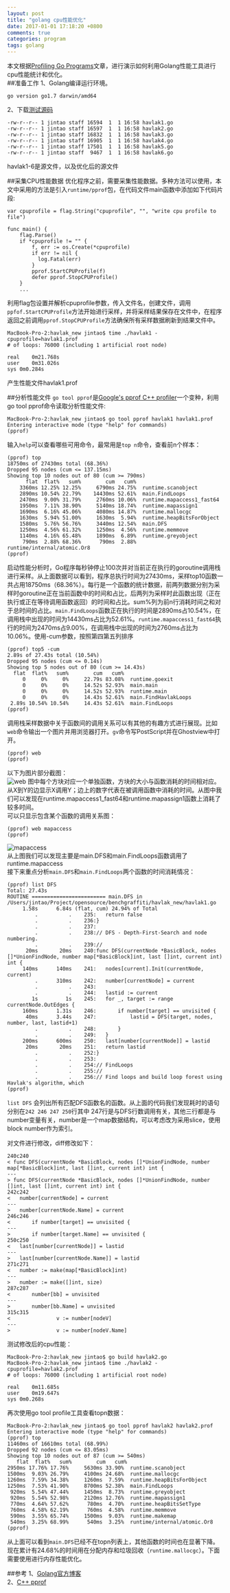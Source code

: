 ```yaml
---
layout: post
title: "golang cpu性能优化"
date: 2017-01-01 17:18:20 +0800
comments: true
categories: program
tags: golang
---
```

本文根据[Profiling Go Programs](https://blog.golang.org/profiling-go-programs)文章，进行演示如何利用Golang性能工具进行cpu性能统计和优化。  
##准备工作
1、Golang编译运行环境。

    go version go1.7 darwin/amd64

2、下载[测试源码](https://storage.googleapis.com/google-code-archive-source/v2/code.google.com/benchgraffiti/source-archive.zip)

    -rw-r--r-- 1 jintao staff 16594  1  1 16:58 havlak1.go
    -rw-r--r-- 1 jintao staff 16597  1  1 16:58 havlak2.go
    -rw-r--r-- 1 jintao staff 16832  1  1 16:58 havlak3.go
    -rw-r--r-- 1 jintao staff 16905  1  1 16:58 havlak4.go
    -rw-r--r-- 1 jintao staff 17501  1  1 16:58 havlak5.go
    -rw-r--r-- 1 jintao staff  9467  1  1 16:58 havlak6.go

havlak1-6是源文件，以及优化后的源文件

##采集CPU性能数据
优化程序之前，需要采集性能数据。多种方法可以使用，本文中采用的方法是引入`runtime/pprof`包，在代码文件main函数中添加如下代码片段:  

    var cpuprofile = flag.String("cpuprofile", "", "write cpu profile to file")

    func main() {
        flag.Parse()
        if *cpuprofile != "" {
            f, err := os.Create(*cpuprofile)
            if err != nil {
              log.Fatal(err)
            }
            pprof.StartCPUProfile(f)
            defer pprof.StopCPUProfile()
        }
        ...	
利用flag包设置并解析cpuprofile参数，传入文件名，创建文件，调用`ppfof.StartCPUProfile`方法开始进行采样，并将采样结果保存在文件中，在程序返回之前调用`pprof.StopCPUProfile`方法确保所有采样数据刷新到结果文件中。  

    MacBook-Pro-2:havlak_new jintao$ time ./havlak1 -cpuprofile=havlak1.prof
	# of loops: 76000 (including 1 artificial root node)

	real	0m21.768s
	user	0m31.026s
	sys	0m0.284s
产生性能文件havlak1.prof
<!-- more -->
##分析性能文件
`go tool pprof`是[Google's pprof C++ profiler](https://code.google.com/p/gperftools/wiki/GooglePerformanceTools)一个变种，利用go tool pprof命令读取分析性能文件:

    MacBook-Pro-2:havlak_new jintao$ go tool pprof havlak1 havlak1.prof
    Entering interactive mode (type "help" for commands)
    (pprof)

输入`help`可以查看哪些可用命令，最常用是`top n`命令，查看前n个样本：  

    (pprof) top
    18750ms of 27430ms total (68.36%)
    Dropped 95 nodes (cum <= 137.15ms)
    Showing top 10 nodes out of 80 (cum >= 790ms)
          flat  flat%   sum%        cum   cum%
        3360ms 12.25% 12.25%     6790ms 24.75%  runtime.scanobject
        2890ms 10.54% 22.79%    14430ms 52.61%  main.FindLoops
        2470ms  9.00% 31.79%     2760ms 10.06%  runtime.mapaccess1_fast64
        1950ms  7.11% 38.90%     5140ms 18.74%  runtime.mapassign1
        1690ms  6.16% 45.06%     4080ms 14.87%  runtime.mallocgc
        1630ms  5.94% 51.00%     1630ms  5.94%  runtime.heapBitsForObject
        1580ms  5.76% 56.76%     3440ms 12.54%  main.DFS
        1250ms  4.56% 61.32%     1250ms  4.56%  runtime.memmove
        1140ms  4.16% 65.48%     1890ms  6.89%  runtime.greyobject
         790ms  2.88% 68.36%      790ms  2.88%  runtime/internal/atomic.Or8
    (pprof)

启动性能分析时，Go程序每秒钟停止100次并对当前正在执行的goroutine调用栈进行采样。从上面数据可以看到，程序总执行时间为27430ms，采样top10函数一共占用18750ms（68.36%）。每行是一个函数的统计数据，前两列数据分别为采样时goroutine正在当前函数中的时间和占比，后两列为采样时此函数出现（正在执行或正在等待调用函数返回）的时间和占比。sum%列为前n行消耗时间之和对于总时间的占比。`main.FindLoops`函数正在执行的时间是2890ms占10.54%，在调用栈中出现的时间为14430ms占比为52.61%。`runtime.mapaccess1_fast64`执行的时间为2470ms占9.00%，在调用栈中出现的时间为2760ms占比为10.06%。使用-cum参数，按照第四第五列排序  

    (pprof) top5 -cum
    2.89s of 27.43s total (10.54%)
    Dropped 95 nodes (cum <= 0.14s)
    Showing top 5 nodes out of 80 (cum >= 14.43s)
      flat  flat%   sum%        cum   cum%
         0     0%     0%     22.79s 83.08%  runtime.goexit
         0     0%     0%     14.52s 52.93%  main.main
         0     0%     0%     14.52s 52.93%  runtime.main
         0     0%     0%     14.43s 52.61%  main.FindHavlakLoops
     2.89s 10.54% 10.54%     14.43s 52.61%  main.FindLoops
    (pprof)

调用栈采样数据中关于函数间的调用关系可以有其他的有趣方式进行展现。比如`web`命令输出一个图片并用浏览器打开。`gv`命令写PostScript并在Ghostview中打开。  

    (pprof) web
    (pprof)
以下为图片部分截图：   
![web](/images/havlak1.png)
    图中每个方块对应一个单独函数，方块的大小与函数消耗的时间相对应。从X到Y的边显示X调用Y；边上的数字代表在被调用函数中消耗的时间。从图中我们可以发现在runtime.mapaccess1_fast64和runtime.mapassign1函数上消耗了较多时间。  
    可以只显示包含某个函数的调用关系图：  
        
    (pprof) web mapaccess
    (pprof)

![mapaccess](/images/havlak1-mapaccess.png)  
从上图我们可以发现主要是main.DFS和main.FindLoops函数调用了runtime.mapaccess  
接下来重点分析`main.DFS`和`main.FindLoops`两个函数的时间消耗情况：  

    (pprof) list DFS
    Total: 27.43s
    ROUTINE ======================== main.DFS in /Users/jintao/Project/opensource/benchgraffiti/havlak_new/havlak1.go
         1.58s      6.84s (flat, cum) 24.94% of Total
             .          .    235:	return false
             .          .    236:}
             .          .    237:
             .          .    238:// DFS - Depth-First-Search and node numbering.
             .          .    239://
          20ms       20ms    240:func DFS(currentNode *BasicBlock, nodes []*UnionFindNode, number map[*BasicBlock]int, last []int, current int) int {
         140ms      140ms    241:	nodes[current].Init(currentNode, current)
             .      310ms    242:	number[currentNode] = current
             .          .    243:
             .          .    244:	lastid := current
            1s         1s    245:	for _, target := range currentNode.OutEdges {
         160ms      1.31s    246:		if number[target] == unvisited {
          40ms      3.44s    247:			lastid = DFS(target, nodes, number, last, lastid+1)
             .          .    248:		}
             .          .    249:	}
         200ms      600ms    250:	last[number[currentNode]] = lastid
          20ms       20ms    251:	return lastid
             .          .    252:}
             .          .    253:
             .          .    254:// FindLoops
             .          .    255://
             .          .    256:// Find loops and build loop forest using Havlak's algorithm, which
    (pprof)
`list DFS` 会列出所有匹配DFS函数名的函数。从上面的代码我们发现耗时的语句分别在`242 246 247 250`行其中 247行是与DFS行数调用有关，其他三行都是与number变量有关，number是一个map数据结构，可以考虑改为采用slice，使用block number作为索引。  

对文件进行修改，diff修改如下：  

    240c240
    < func DFS(currentNode *BasicBlock, nodes []*UnionFindNode, number map[*BasicBlock]int, last []int, current int) int {
    ---
    > func DFS(currentNode *BasicBlock, nodes []*UnionFindNode, number []int, last []int, current int) int {
    242c242
    < 	number[currentNode] = current
    ---
    > 	number[currentNode.Name] = current
    246c246
    < 		if number[target] == unvisited {
    ---
    > 		if number[target.Name] == unvisited {
    250c250
    < 	last[number[currentNode]] = lastid
    ---
    > 	last[number[currentNode.Name]] = lastid
    271c271
    < 	number := make(map[*BasicBlock]int)
    ---
    > 	number := make([]int, size)
    287c287
    < 		number[bb] = unvisited
    ---
    > 		number[bb.Name] = unvisited
    315c315
    < 				v := number[nodeV]
    ---
    > 				v := number[nodeV.Name]

测试修改后的cpu性能：

	MacBook-Pro-2:havlak_new jintao$ go build havlak2.go
	MacBook-Pro-2:havlak_new jintao$ time ./havlak2 -	cpuprofile=havlak2.prof
	# of loops: 76000 (including 1 artificial root node)

	real	0m11.685s
	user	0m19.647s
	sys	0m0.268s

再次使用go tool profile工具查看topn数据：  

	MacBook-Pro-2:havlak_new jintao$ go tool pprof havlak2 havlak2.prof
	Entering interactive mode (type "help" for commands)
	(pprof) top
	11460ms of 16610ms total (68.99%)
	Dropped 92 nodes (cum <= 83.05ms)
	Showing top 10 nodes out of 87 (cum >= 540ms)
   	   flat  flat%   sum%        cum   cum%
    2950ms 17.76% 17.76%     5630ms 33.90%  runtime.scanobject
    1500ms  9.03% 26.79%     4100ms 24.68%  runtime.mallocgc
    1260ms  7.59% 34.38%     1260ms  7.59%  runtime.heapBitsForObject
    1250ms  7.53% 41.90%     8700ms 52.38%  main.FindLoops
     920ms  5.54% 47.44%     1450ms  8.73%  runtime.greyobject
     920ms  5.54% 52.98%     2120ms 12.76%  runtime.mapassign1
     770ms  4.64% 57.62%      780ms  4.70%  runtime.heapBitsSetType
     760ms  4.58% 62.19%      760ms  4.58%  runtime.memmove
     590ms  3.55% 65.74%     1500ms  9.03%  runtime.makemap
     540ms  3.25% 68.99%      540ms  3.25%  runtime/internal/atomic.Or8
	(pprof)

从上面可以看到`main.DFS`已经不在topn列表上，其他函数的时间也在显著下降。现在累计有24.68%的时间用在分配内存和垃圾回收（`runtime.mallocgc`）。下面需要使用进行内存性能优化。  

##参考
1、[Golang官方博客](https://blog.golang.org/profiling-go-programs)  
2、[C++ pprof](https://code.google.com/p/gperftools/wiki/GooglePerformanceTools)

